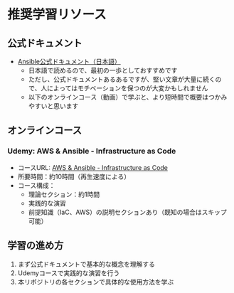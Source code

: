 # 推奨学習リソース

## 公式ドキュメント
- [Ansible公式ドキュメント（日本語）](https://docs.ansible.com/ansible/2.9_ja/)
  - 日本語で読めるので、最初の一歩としておすすめです
  - ただし、公式ドキュメントあるあるですが、堅い文章が大量に続くので、人によってはモチベーションを保つのが大変かもしれません
  - 以下のオンラインコース（動画）で学ぶと、より短時間で概要はつかみやすいと思います

## オンラインコース
### Udemy: AWS & Ansible - Infrastructure as Code
- コースURL: [AWS & Ansible - Infrastructure as Code](https://www.udemy.com/course/aws-ansibleinfrastructure-as-code/)
- 所要時間：約10時間（再生速度による）
- コース構成：
  - 理論セクション：約1時間
  - 実践的な演習
  - 前提知識（IaC、AWS）の説明セクションあり（既知の場合はスキップ可能）

## 学習の進め方
1. まず公式ドキュメントで基本的な概念を理解する
2. Udemyコースで実践的な演習を行う
3. 本リポジトリの各セクションで具体的な使用方法を学ぶ 
